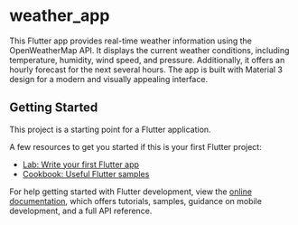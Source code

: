 # weather_app

This Flutter app provides real-time weather information using the OpenWeatherMap API. It displays the current weather conditions, including temperature, humidity, wind speed, and pressure. Additionally, it offers an hourly forecast for the next several hours. The app is built with Material 3 design for a modern and visually appealing interface.

## Getting Started

This project is a starting point for a Flutter application.

A few resources to get you started if this is your first Flutter project:

- [Lab: Write your first Flutter app](https://docs.flutter.dev/get-started/codelab)
- [Cookbook: Useful Flutter samples](https://docs.flutter.dev/cookbook)

For help getting started with Flutter development, view the
[online documentation](https://docs.flutter.dev/), which offers tutorials,
samples, guidance on mobile development, and a full API reference.
